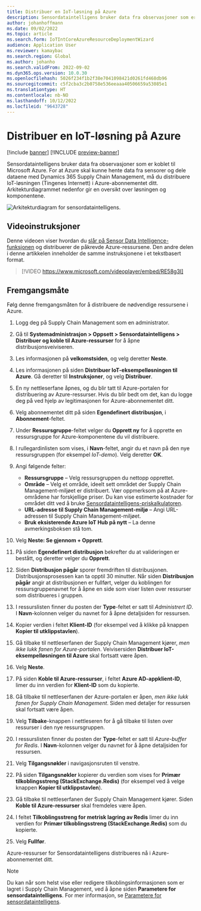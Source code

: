 ```yaml
---
title: Distribuer en IoT-løsning på Azure
description: Sensordataintelligens bruker data fra observasjoner som er koblet til Microsoft Azure. Denne artikkelen beskriver hvordan du distribuerer en IoT-løsning (Tingenes Internett) i Azure-abonnementet ditt.
author: johanhoffmann
ms.date: 09/02/2022
ms.topic: article
ms.search.form: IoTIntCoreAzureResourceDeploymentWizard
audience: Application User
ms.reviewer: kamaybac
ms.search.region: Global
ms.author: johanho
ms.search.validFrom: 2022-09-02
ms.dyn365.ops.version: 10.0.30
ms.openlocfilehash: 5026f234f1b2f38e7041098421d0261fd468db96
ms.sourcegitcommit: c5f2cba3c2b0758e536eeaaa40506659a53085e1
ms.translationtype: HT
ms.contentlocale: nb-NO
ms.lasthandoff: 10/12/2022
ms.locfileid: "9643728"
---
```

# <a name="deploy-an-iot-solution-on-azure"></a>Distribuer en IoT-løsning på Azure

[!include [banner](../includes/banner.md)]
[!INCLUDE [preview-banner](../includes/preview-banner.md)]

Sensordataintelligens bruker data fra observasjoner som er koblet til Microsoft Azure. For at Azure skal kunne hente data fra sensorer og dele dataene med Dynamics 365 Supply Chain Management, må du distribuere IoT-løsningen (Tingenes Internett) i Azure-abonnementet ditt. Arkitekturdiagrammet nedenfor gir en oversikt over løsningen og komponentene.

![Arkitekturdiagram for sensordataintelligens.](media/sdi-architecture.png "Arkitekturdiagram for sensordataintelligens")

## <a name="video-instructions"></a>Videoinstruksjoner

Denne videoen viser hvordan du [slår på Sensor Data Intelligence-funksjonen](sdi-enable-feature.md) og distribuerer de påkrevde Azure-ressursene. Den andre delen i denne artikkelen inneholder de samme instruksjonene i et tekstbasert format.

> [!VIDEO https://www.microsoft.com/videoplayer/embed/RE58g3I]

## <a name="procedure"></a>Fremgangsmåte

Følg denne fremgangsmåten for å distribuere de nødvendige ressursene i Azure.

1. Logg deg på Supply Chain Management som en administrator.
1. Gå til **Systemadministrasjon \> Oppsett \> Sensordataintelligens \> Distribuer og koble til Azure-ressurser** for å åpne distribusjonsveiviseren.
1. Les informasjonen på **velkomstsiden**, og velg deretter **Neste**.
1. Les informasjonen på siden **Distribuer IoT-eksempelløsningen til Azure**. Gå deretter til **Instruksjoner**, og velg **Distribuer**.
1. En ny nettleserfane åpnes, og du blir tatt til Azure-portalen for distribuering av Azure-ressurser. Hvis du blir bedt om det, kan du logge deg på ved hjelp av legitimasjonen for Azure-abonnementet ditt.
1. Velg abonnementet ditt på siden **Egendefinert distribusjon**, i **Abonnement**-feltet.
1. Under **Ressursgruppe**-feltet velger du **Opprett ny** for å opprette en ressursgruppe for Azure-komponentene du vil distribuere.
1. I rullegardinlisten som vises, i **Navn**-feltet, angir du et navn på den nye ressursgruppen (for eksempel *IoT-demo*). Velg deretter **OK**.
1. Angi følgende felter:

    - **Ressursgruppe** – Velg ressursgruppen du nettopp opprettet.
    - **Område** – Velg et område, ideelt sett området der Supply Chain Management-miljøet er distribuert. Vær oppmerksom på at Azure-områdene har forskjellige priser. Du kan vise estimerte kostnader for området ditt ved å bruke [Sensordataintelligens-priskalkulatoren](https://azure.com/e/c36c4947ebff4215b2e62590c2a24c68).
    - **URL-adresse til Supply Chain Management-miljø** – Angi URL-adressen til Supply Chain Management-miljøet.
    - **Bruk eksisterende Azure IoT Hub på nytt** – La denne avmerkingsboksen stå tom.

1. Velg **Neste: Se gjennom + Opprett**.
1. På siden **Egendefinert distribusjon** bekrefter du at valideringen er bestått, og deretter velger du **Opprett**.
1. Siden **Distribusjon pågår** sporer fremdriften til distribusjonen. Distribusjonsprosessen kan ta opptil 30 minutter. Når siden **Distribusjon pågår** angir at distribusjonen er fullført, velger du koblingen for ressursgruppenavnet for å åpne en side som viser listen over ressurser som distribueres i gruppen.
1. I ressurslisten finner du posten der **Type**-feltet er satt til *Administrert ID*. I **Navn**-kolonnen velger du navnet for å åpne detaljsiden for ressursen.
1. Kopier verdien i feltet **Klient-ID** (for eksempel ved å klikke på knappen **Kopier til utklippstavlen**).
1. Gå tilbake til nettleserfanen der Supply Chain Management kjører, *men ikke lukk fanen for Azure-portalen*. Veivisersiden **Distribuer IoT-eksempelløsningen til Azure** skal fortsatt være åpen. 
1. Velg **Neste**.
1. På siden **Koble til Azure-ressurser**, i feltet **Azure AD-appklient-ID**, limer du inn verdien for **Klient-ID** som du kopierte.
1. Gå tilbake til nettleserfanen der Azure-portalen er åpen, *men ikke lukk fanen for Supply Chain Management*. Siden med detaljer for ressursen skal fortsatt være åpen.
1. Velg **Tilbake**-knappen i nettleseren for å gå tilbake til listen over ressurser i den nye ressursgruppen.
1. I ressurslisten finner du posten der **Type**-feltet er satt til *Azure-buffer for Redis*. I **Navn**-kolonnen velger du navnet for å åpne detaljsiden for ressursen.
1. Velg **Tilgangsnøkler** i navigasjonsruten til venstre.
1. På siden **Tilgangsnøkler** kopierer du verdien som vises for **Primær tilkoblingsstreng (StackExchange.Redis)** (for eksempel ved å velge knappen **Kopier til utklippstavlen**).
1. Gå tilbake til nettleserfanen der Supply Chain Management kjører. Siden **Koble til Azure-ressurser** skal fremdeles være åpen.
1. I feltet **Tilkoblingsstreng for metrisk lagring av Redis** limer du inn verdien for **Primær tilkoblingsstreng (StackExchange.Redis)** som du kopierte.
1. Velg **Fullfør**.

Azure-ressurser for Sensordataintelligens distribueres nå i Azure-abonnementet ditt.

> [!NOTE]
> Du kan når som helst vise eller redigere tilkoblingsinformasjonen som er lagret i Supply Chain Management, ved å åpne siden **Parametere for sensordataintelligens**. For mer informasjon, se [Parametere for sensordataintelligens](sdi-parameters.md).
